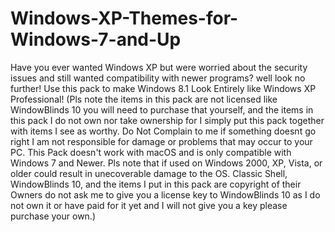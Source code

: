 # Windows-XP-Themes-for-Windows-7-and-Up
Have you ever wanted Windows XP but were worried about the security issues and still wanted compatibility with newer programs? well look no further! Use this pack to make Windows 8.1 Look Entirely like Windows XP Professional! (Pls note the items in this pack are not licensed like WindowBlinds 10 you will need to purchase that yourself, and the items in this pack I do not own nor take ownership for I simply put this pack together with items I see as worthy. Do Not Complain to me if something doesnt go right I am not responsible for damage or problems that may occur to your PC. This Pack doesn't work with macOS and is only compatible with Windows 7 and Newer. Pls note that if used on Windows 2000, XP, Vista, or older could result in unecoverable damage to the OS. Classic Shell, WindowBlinds 10, and the items I put in this pack are copyright of their Owners do not ask me to give you a license key to WindowBlinds 10 as I do not own it or have paid for it yet and I will not give you a key please purchase your own.)
